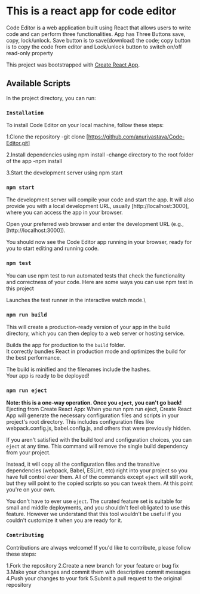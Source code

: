 # This is a react app for code editor 
Code Editor is a web application built using React that allows users to write code and can perform three functionalities. App has Three Buttons save, copy, lock/unlock. Save button is to save(download) the code; copy button is to copy the code from editor and Lock/unlock button to switch on/off read-only property

This project was bootstrapped with [Create React App](https://github.com/facebook/create-react-app).

## Available Scripts

In the project directory, you can run:

### `Installation`

To install Code Editor on your local machine, follow these steps:

1.Clone the repository
    -git clone [https://github.com/anurivastava/Code-Editor.git]

2.Install dependencies using npm install
    -change directory to the root folder of the app
    -npm install

3.Start the development server using npm start

### `npm start`

The development server will compile your code and start the app. It will also provide you with a local development URL, usually [http://localhost:3000], where you can access the app in your browser.

Open your preferred web browser and enter the development URL (e.g., [http://localhost:3000]).

You should now see the Code Editor app running in your browser, ready for you to start editing and running code.

### `npm test`

You can use npm test to run automated tests that check the functionality and correctness of your code. Here are some ways you can use npm test in this project

Launches the test runner in the interactive watch mode.\

### `npm run build`

This will create a production-ready version of your app in the build directory, which you can then deploy to a web server or hosting service.

Builds the app for production to the `build` folder.\
It correctly bundles React in production mode and optimizes the build for the best performance.

The build is minified and the filenames include the hashes.\
Your app is ready to be deployed!

### `npm run eject`

**Note: this is a one-way operation. Once you `eject`, you can't go back!**
Ejecting from Create React App: When you run npm run eject, Create React App will generate the necessary configuration files and scripts in your project's root directory. This includes configuration files like webpack.config.js, babel.config.js, and others that were previously hidden.

If you aren't satisfied with the build tool and configuration choices, you can `eject` at any time. This command will remove the single build dependency from your project.

Instead, it will copy all the configuration files and the transitive dependencies (webpack, Babel, ESLint, etc) right into your project so you have full control over them. All of the commands except `eject` will still work, but they will point to the copied scripts so you can tweak them. At this point you're on your own.

You don't have to ever use `eject`. The curated feature set is suitable for small and middle deployments, and you shouldn't feel obligated to use this feature. However we understand that this tool wouldn't be useful if you couldn't customize it when you are ready for it.

### `Contributing`

Contributions are always welcome! If you'd like to contribute, please follow these steps:

1.Fork the repository
2.Create a new branch for your feature or bug fix
3.Make your changes and commit them with descriptive commit messages
4.Push your changes to your fork
5.Submit a pull request to the original repository